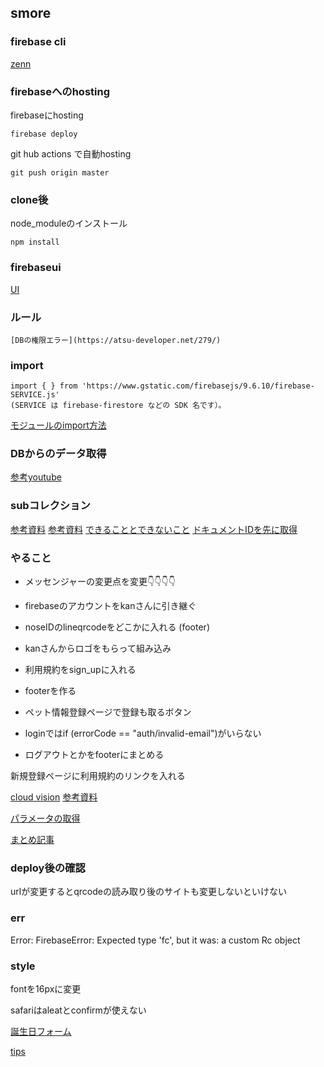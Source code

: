 ## smore

### firebase cli

[zenn](https://zenn.dev/captain_blue/articles/firebase-command-memo)

### firebaseへのhosting

firebaseにhosting
 ```
 firebase deploy
 ```

git hub actions で自動hosting
```
git push origin master
```

### clone後

node_moduleのインストール
```
npm install
```

### firebaseui
[UI](https://firebase.google.com/docs/auth/web/firebaseui?hl=ja)

### ルール
```
[DBの権限エラー](https://atsu-developer.net/279/)
```

### import 
```
import { } from 'https://www.gstatic.com/firebasejs/9.6.10/firebase-SERVICE.js'
(SERVICE は firebase-firestore などの SDK 名です）。
```

[モジュールのimport方法](https://developer.mozilla.org/ja/docs/Web/JavaScript/Reference/Statements/import)

### DBからのデータ取得

[参考youtube](https://www.youtube.com/watch?v=9NOg_HSbo9w)

### subコレクション

[参考資料](https://zenn.dev/hiro__dev/scraps/bfe3ca1757ffae)
[参考資料](https://qiita.com/karayok/items/0996c8f0ea219c284dbd)
[できることとできないこと](https://zenn.dev/yucatio/articles/173f386c471398)
[ドキュメントIDを先に取得](https://devsakaso.com/vue-firebase-get-doc-id-before-adding/)


### やること

<!-- - 動画を入れる（なし） -->

<!-- ⭐️ firebase authの入力間違えじのエラーを表示したい。無反応になるため -->

<!-- - その時の画面遷移が遅い -->

<!-- - 画面遷移がちらつくところを修正  -->

<!-- - ログインしてくださいの画面を全体に組み込む  -->

<!-- - Praceholder内は記入例がいい -->

<!-- - Inputのwidthを広げる -->

<!-- - Pet_formの質問を詳しく -->

<!-- - 生年月日をセレクトボックスにする！ -->

<!-- - 記入例があった方がいい -->

<!-- - マイクロチップ番号は数値だけ？？ -->

<!-- - 必須とそうじゃ無いのが分かりづらい -->

<!-- - Mypageの読み込みが遅い(未実装) -->

<!-- - 順番はこのままでいい？？（変更する） -->

<!-- - 同じ写真が入る -->

<!-- - 横スクロールは全画面でなしにする(css当てたが効いてない)画面 -->

<!-- - 写真のプレビューあった方がいい？？(アンドロイド画面を見たい)　なくていい -->

<!-- - 長文の質問が読みづらい -->

<!-- - ペットを追加するボタンと文字がずれてる -->

<!-- - ペット一覧の時に何も登録がない時は(登録はありません)の表示 -->

<!-- - ご来店ありがとうございますのスタイル変更 -->

<!-- - ログインして下さいの画面が昔のアイホンだと下にきてる -->

<!-- - 毛色もセレクトボックスで実装　なくていい -->

<!-- - ログイン時の登録されていなかったパターンのエラー通知 -->

<!-- - ペット詳細の画面ロードが遅い -->

<!-- - セレクトボックスが遠い年 -->

<!-- - 選び直さなかったらundefindになる -->

<!-- - 狂犬病必須が抜けてる -->

<!-- - signup時の入力ミスのエラー通知 -->

<!-- - 質問:耳のたれ耳、立ち耳は成長と共に変わる？(編集できる) -->

- メッセンジャーの変更点を変更👇👇👇👇

<!-- - pet_fprmの順番変更 -->

<!-- - firestoreのルールを変更 -->

- firebaseのアカウントをkanさんに引き継ぐ

- noseIDのlineqrcodeをどこかに入れる (footer)

- kanさんからロゴをもらって組み込み

<!-- - セキュリティーで引っかかった時のエラー通知 -->

- 利用規約をsign_upに入れる

- footerを作る

<!-- - 入力formで変な文字が入力されないようにする -->

<!-- - 電話番号のバリデーションをかける(文字数) -->

<!-- - 登録はこちら（新規登録の方は） -->

- ペット情報登録ページで登録も取るボタン

<!-- - Inputのに未入力時のエラーを確実に出したい -->

<!-- - 入力formが狭い -->

- loginではif (errorCode == "auth/invalid-email")がいらない

- ログアウトとかをfooterにまとめる

<!-- ⭐️ 顧客管理の登録されたuserを押した時の画面を作る -->

<!-- - user_form , shop_form のエラー処理 -->

新規登録ページに利用規約のリンクを入れる




[cloud vision](https://cloud.google.com/vision/docs/detect-labels-image-client-libraries?hl=ja#using_the_client_library)
[参考資料](https://qiita.com/popy1017/items/78cd72cd6337973c3b65)

[パラメータの取得](https://gray-code.com/javascript/get-parameter-of-url/)

[まとめ記事](https://www.wakuwakubank.com/posts/723-firebase-firestore-query/)


### deploy後の確認

urlが変更するとqrcodeの読み取り後のサイトも変更しないといけない

### err

Error: FirebaseError: Expected type 'fc', but it was: a custom Rc object



### style 

fontを16pxに変更

safariはaleatとconfirmが使えない

[誕生日フォーム](https://zenn.dev/okoe/articles/7876b897c0fccf)

[tips](https://hype4.academy/tools/glassmorphism-generator)
